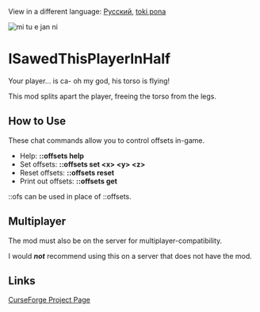 View in a different language: [Русский](../master/README.ru-RU.md "Смотреть на русском"), [toki pona](../master/README.tok.md "lukin kepeken toki pona")

![mi tu e jan ni](../master/src/main/resources/modicon.png)


# ISawedThisPlayerInHalf
Your player... is ca- oh my god, his torso is flying!

This mod splits apart the player, freeing the torso from the legs.

  
## How to Use
These chat commands allow you to control offsets in-game.

* Help: **::offsets help**
* Set offsets: **::offsets set \<x> \<y> \<z>**
* Reset offsets: **::offsets reset**
* Print out offsets: **::offsets get**

::ofs can be used in place of ::offsets.


## Multiplayer
The mod must also be on the server for multiplayer-compatibility.

I would **_not_** recommend using this on a server that does not have the mod.


## Links
[CurseForge Project Page](https://www.curseforge.com/minecraft/mc-mods/i-sawed-this-player-in-half "I Sawed This Player In Half! Project Page on CurseForge")
